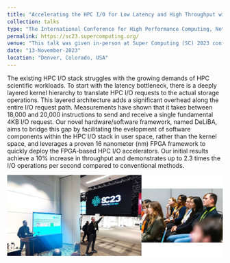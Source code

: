 ```yaml
---
title: "Accelerating the HPC I/O for Low Latency and High Throughput with 16-nanometer FPGA-based Hardware Accelerators"
collection: talks
type: "The International Conference for High Performance Computing, Networking, Storage, and Analysis (SC) 2023"
permalink: https://sc23.supercomputing.org/
venue: "This talk was given in-person at Super Computing (SC) 2023 conference in Denver, Colorado, USA, Nov, 2023"
date: "13-November-2023"
location: "Denver, Colorado, USA"
---
```


The existing HPC I/O stack struggles with the growing demands of HPC scientific workloads. 
To start with the latency bottleneck, there is a deeply layered kernel hierarchy to translate 
HPC I/O requests to the actual storage operations. This layered architecture adds a significant 
overhead along the entire I/O request path. Measurements have shown that it takes between 18,000 
and 20,000 instructions to send and receive a single fundamental 4KB I/O request. Our novel 
hardware/software framework, named DeLiBA, aims to bridge this gap by facilitating the 
evelopment of software components within the HPC I/O stack in user space, rather than the 
kernel space, and leverages a proven 16 nanometer (nm) FPGA framework to quickly deploy 
the FPGA-based HPC I/O accelerators. Our initial results achieve a 10% increase in 
throughput and demonstrates up to 2.3 times the I/O operations per second compared 
to conventional methods.


![](/images/sc2023.jpg)


